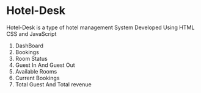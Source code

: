 # Hotel-Desk
Hotel-Desk is a type of hotel management System Developed Using HTML CSS and JavaScript

1) DashBoard
2) Bookings
3) Room Status
4) Guest In And Guest Out
5) Available Rooms
6) Current Bookings
7) Total Guest And Total revenue
